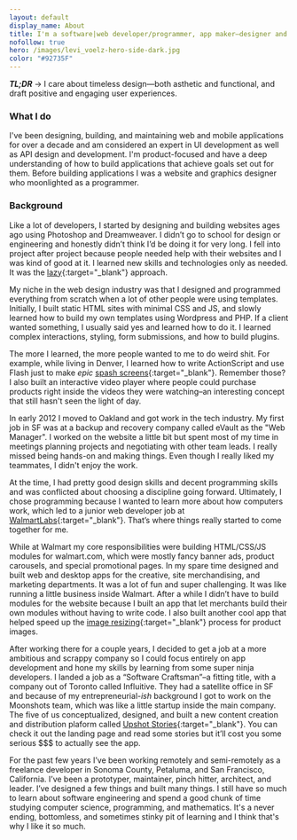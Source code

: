 ```yaml
---
layout: default
display_name: About
title: I'm a software|web developer/programmer, app maker–designer and builder.
nofollow: true
hero: /images/levi_voelz-hero-side-dark.jpg
color: "#92735F"
---
```


_**TL;DR**_ -> I care about timeless design—both asthetic and functional, and draft positive and engaging user experiences.

### What I do
I've been designing, building, and maintaining web and mobile applications for over a decade and am considered an expert in UI development as well as API design and development. I'm product-focused and have a deep understanding of how to build applications that achieve goals set out for them. Before building applications I was a website and graphics designer who moonlighted as a programmer.

### Background

Like a lot of developers, I started by designing and building websites ages ago using Photoshop and Dreamweaver. I didn’t go to school for design or engineering and honestly didn’t think I’d be doing it for very long. I fell into project after project because people needed help with their websites and I was kind of good at it. I learned new skills and technologies only as needed. It was the [lazy](https://en.wikipedia.org/wiki/Lazy_loading){:target="_blank"} approach.

My niche in the web design industry was that I designed and programmed everything from scratch when a lot of other people were using templates. Initially, I built static HTML sites with minimal CSS and JS, and slowly learned how to build my own templates using Wordpress and PHP. If a client wanted something, I usually said yes and learned how to do it. I learned complex interactions, styling, form submissions, and how to build plugins.

The more I learned, the more people wanted to me to do weird shit. For example, while living in Denver, I learned how to write ActionScript and use Flash just to make _epic_ [spash screens](http://asserttrue.blogspot.com/2012/02/splash-screens-sloth.html){:target="_blank"}. Remember those? I also built an interactive video player where people could purchase products right inside the videos they were watching–an interesting concept that still hasn't seen the light of day.

In early 2012 I moved to Oakland and got work in the tech industry. My first job in SF was at a backup and recovery company called eVault as the "Web Manager". I worked on the website a little bit but spent most of my time in meetings planning projects and negotiating with other team leads. I really missed being hands-on and making things. Even though I really liked my teammates, I didn't enjoy the work.

At the time, I had pretty good design skills and decent programming skills and was conflicted about choosing a discipline going forward. Ultimately, I chose programming because I wanted to learn more about how computers work, which led to a junior web developer job at [WalmartLabs](https://www.walmartlabs.com/){:target="_blank"}. That’s where things really started to come together for me.

While at Walmart my core responsibilities were building HTML/CSS/JS modules for walmart.com, which were mostly fancy banner ads, product carousels, and special promotional pages. In my spare time designed and built web and desktop apps for the creative, site merchandising, and marketing departments. It was a lot of fun and super challenging. It was like running a little business inside Walmart. After a while I didn’t have to build modules for the website because I built an app that let merchants build their own modules without having to write code. I also built another cool app that helped speed up the [image resizing](https://derivv.com){:target="_blank"} process for product images.

After working there for a couple years, I decided to get a job at a more ambitious and scrappy company so I could focus entirely on app development and hone my skills by learning from some super ninja developers. I landed a job as a “Software Craftsman”–a fitting title, with a company out of Toronto called Influitive. They had a satellite office in SF and because of my entrepreneurial-_ish_ background I got to work on the Moonshots team, which was like a little startup inside the main company. The five of us conceptualized, designed, and built a new content creation and distribution plaform called [Upshot Stories](https://upshotstories.com){:target="_blank"}. You can check it out the landing page and read some stories but it’ll cost you some serious $$$ to actually see the app.

For the past few years I’ve been working remotely and semi-remotely as a freelance developer in Sonoma County, Petaluma, and San Francisco, California. I’ve been a prototyper, maintainer, pinch hitter, architect, and leader. I’ve designed a few things and built many things. I still have so much to learn about software engineering and spend a good chunk of time studying computer science, programming, and mathematics. It's a never ending, bottomless, and sometimes stinky pit of learning and I think that's why I like it so much.
